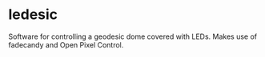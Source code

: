 ledesic
=======

Software for controlling a geodesic dome covered with LEDs. Makes use of fadecandy and Open Pixel Control.
